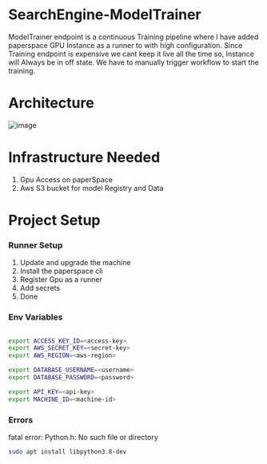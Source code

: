 # SearchEngine-ModelTrainer
ModelTrainer endpoint is a continuous Training pipeline where I have added paperspace GPU Instance as a runner to
with high configuration. Since Training endpoint is expensive we cant keep it live all the time so, Instance will Always be in off state.
We have to manually trigger workflow to start the training.

# Architecture 
![image](https://user-images.githubusercontent.com/40850370/194861755-9e04c1ca-f33e-4fbf-8503-2ed5e6de887d.png)
# Infrastructure Needed 
1. Gpu Access on paperSpace 
2. Aws S3 bucket for model Registry and Data

# Project Setup
### Runner Setup
1. Update and upgrade the machine 
2. Install the paperspace cli
3. Register Gpu as a runner
4. Add secrets
5. Done 

### Env Variables
```bash

export ACCESS_KEY_ID=<access-key>
export AWS_SECRET_KEY=<secret-key>
export AWS_REGION=<aws-region>

export DATABASE_USERNAME=<username>
export DATABASE_PASSWORD=<password>

export API_KEY=<api-key>
export MACHINE_ID=<machine-id>

```
### Errors

fatal error: Python.h: No such file or directory
```bash
sudo apt install libpython3.8-dev
```


